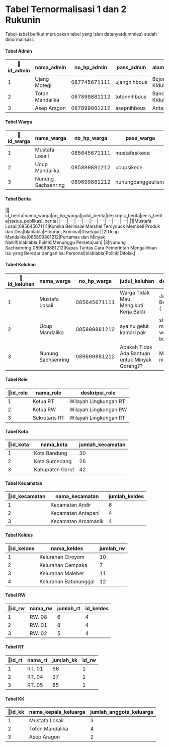 # Tabel Ternormalisasi 1 dan 2 Rukunin
Tabel-tabel berikut merupakan tabel yang isian datanya(dummies) sudah dinormalisasi.

#### Tabel Admin
|🔑id_admin|nama_admin|no_hp_admin|pass_admin|alamat_admin|status_keaktifan|status_ekonomi|
|---|---|---|---|---|---|---|
|1|Ujang Motegi|087745671111|ujangnihbous|Bojongloa Kidul|Aktif|Menengah|
|2|Toton Mandalika|087899881212|totonnihbous|Bandung Kidul|Aktif|Rendah|
|3|Asep Aragon|087899881212|asepnihbous|Antapani|Aktif|Tinggi|

#### Tabel Warga
|🔑id_warga|nama_warga|no_hp_warga|pass_warga|alamat_warga|status_keaktifan|status_ekonomi|jenis_kelamin|role|
|---|---|---|---|---|---|---|---|---|
|1|Mustafa Losail|085645671111|mustafasikece|Bandung Kidul|Aktif|Menengah|Pria|Ketua RT|
|2|Ucup Mandalika|085899881212|ucupsikece|Bandung Kidul|Aktif|Rendah|Pria|Warga|
|3|Nunung Sachsenring|089699881212|nunungpanggeulisna|Bandung Kidul|Aktif|Tinggi|Wanita|Warga|

#### Tabel Berita
|🔑id_berita|nama_warga|no_hp_warga|judul_berita|deskripsi_berita|jenis_berita|status_publikasi_berita|
|---|---|---|---|---|---|---|---|---|
|1|Mustafa Losail|085645671111|Komika Berinisial Marshel Tercyduck Membeli Produk dari Dea|blablabla|Hiburan, Kriminal|Disetujui|
|2|Ucup Mandalika|085899881212|Pertamax dan Minyak Naik!!|blablabla|Politik|Menunggu Persetujuan|
|3|Nunung Sachsenring|089699881212|Kupas Tuntas Cara Pemerintah Mengalihkan Isu yang Beredar dengan Isu Personal|blablabla|Politik|Ditolak|

#### Tabel Keluhan
|🔑id_keluhan|nama_warga|no_hp_warga|judul_keluhan|deskripsi_keluhan|jenis_keluhan|status_keluhan|
|---|---|---|---|---|---|---|
|1|Mustafa Losail|085645671111|Warga Tidak Mau Mengikuti Kerja Bakti|Jadi Saya Beberesih Sendiri:(|Sosial|Ditinjau|
|2|Ucup Mandalika|085899881212|aya nu gelut kamari pak|si burhan lawan si maman, untung we saya masang si burhan|Sosial|Ditindak Lanjuti|
|3|Nunung Sachsenring|089699881212|Apakah Tidak Ada Bantuan untuk Minyak Goreng??|Minyak lagi naik nih pak|Ekonomi|Selesai|

#### Tabel Role
|🔑id_role|nama_role|deskripsi_role|
|---|---|---|
|1|Ketua RT|Wilayah Lingkungan RT|
|2|Ketua RW|Wilayah Lingkungan RW|
|3|Sekretaris RT|Wilayah Lingkungan RT|

#### Tabel Kota
|🔑id_kota|nama_kota|jumlah_kecamatan|
|---|---|---|
|1|Kota Bandung|30|
|2|Kota Sumedang|26|
|3|Kabupaten Garut|42|

#### Tabel Kecamatan
|🔑id_kecamatan|nama_kecamatan|jumlah_keldes|
|---|---|---|
|1|Kecamatan Andir|6|
|2|Kecamatan Antapani|4|
|3|Kecamatan Arcamanik|4|

#### Tabel Keldes
|🔑id_keldes|nama_keldes|jumlah_rw|
|---|---|---|
|1|Kelurahan Ciroyom|10|
|2|Kelurahan Cempaka|7|
|3|Kelurahan Maleber|11|
|4|Kelurahan Batununggal|12|

#### Tabel RW
|🔑id_rw|nama_rw|jumlah_rt|id_keldes|
|---|---|---|---|
|1|RW. 08|6|4|
|2|RW. 01|8|4|
|3|RW. 02|5|4|

#### Tabel RT
|🔑id_rt|nama_rt|jumlah_kk|id_rw|
|---|---|---|---|
|1|RT. 01|56|1|
|2|RT. 04|27|1|
|3|RT. 05|85|1|

#### Tabel KK
|🔑id_kk|nama_kepala_keluarga|jumlah_anggota_keluarga
|---|---|---|
|1|Mustafa Losail|3|
|2|Toton Mandalika|4|
|3|Asep Aragon|2|
